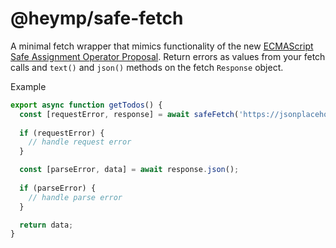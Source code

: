 # @heymp/safe-fetch

A minimal fetch wrapper that mimics functionality of the new [ECMAScript Safe Assignment Operator Proposal](https://github.com/arthurfiorette/proposal-safe-assignment-operator).
Return errors as values from your fetch calls and `text()` and `json()` methods on the fetch `Response` object.

Example
```js
export async function getTodos() {
  const [requestError, response] = await safeFetch('https://jsonplaceholder.typicode.com/todos');
  
  if (requestError) {
    // handle request error
  }

  const [parseError, data] = await response.json();
  
  if (parseError) {
    // handle parse error
  }

  return data;
}
```
